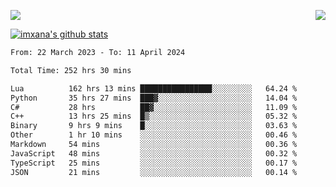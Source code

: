 <p>
  <a href="https://count.getloli.com/"><img src="https://count.getloli.com/get/@xana.readme?theme=moebooru-h"></a>
  <img src="https://weather-icon.journeyad.repl.co/@hangzhou?v=1" align="right">
</p>


<a href="https://github.com/imxana"><img align="center" src="https://github-readme-stats.vercel.app/api?username=imxana&show_icons=true&include_all_commits=true&hide_border=tru&custom_title=imxana%27s%20Github%20Stats" alt="imxana's github stats" /></a> 

<!--START_SECTION:waka-->

```txt
From: 22 March 2023 - To: 11 April 2024

Total Time: 252 hrs 30 mins

Lua          162 hrs 13 mins ████████████████░░░░░░░░░   64.24 %
Python       35 hrs 27 mins  ███▓░░░░░░░░░░░░░░░░░░░░░   14.04 %
C#           28 hrs          ██▓░░░░░░░░░░░░░░░░░░░░░░   11.09 %
C++          13 hrs 25 mins  █▒░░░░░░░░░░░░░░░░░░░░░░░   05.32 %
Binary       9 hrs 9 mins    █░░░░░░░░░░░░░░░░░░░░░░░░   03.63 %
Other        1 hr 10 mins    ░░░░░░░░░░░░░░░░░░░░░░░░░   00.46 %
Markdown     54 mins         ░░░░░░░░░░░░░░░░░░░░░░░░░   00.36 %
JavaScript   48 mins         ░░░░░░░░░░░░░░░░░░░░░░░░░   00.32 %
TypeScript   25 mins         ░░░░░░░░░░░░░░░░░░░░░░░░░   00.17 %
JSON         21 mins         ░░░░░░░░░░░░░░░░░░░░░░░░░   00.14 %
```

<!--END_SECTION:waka-->
